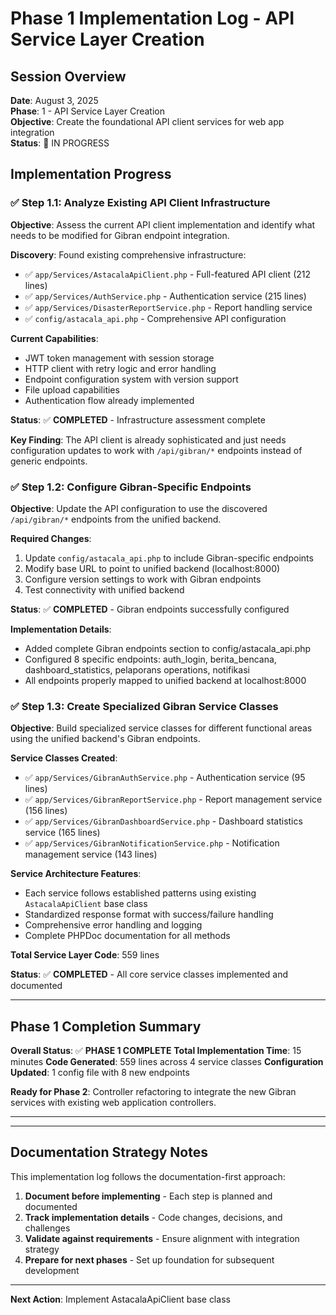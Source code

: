 # Phase 1 Implementation Log - API Service Layer Creation

## Session Overview
**Date**: August 3, 2025  
**Phase**: 1 - API Service Layer Creation  
**Objective**: Create the foundational API client services for web app integration  
**Status**: 🔄 IN PROGRESS

## Implementation Progress

### ✅ **Step 1.1: Analyze Existing API Client Infrastructure**
**Objective**: Assess the current API client implementation and identify what needs to be modified for Gibran endpoint integration.

**Discovery**: Found existing comprehensive infrastructure:
- ✅ `app/Services/AstacalaApiClient.php` - Full-featured API client (212 lines)
- ✅ `app/Services/AuthService.php` - Authentication service (215 lines)
- ✅ `app/Services/DisasterReportService.php` - Report handling service
- ✅ `config/astacala_api.php` - Comprehensive API configuration

**Current Capabilities**:
- JWT token management with session storage
- HTTP client with retry logic and error handling
- Endpoint configuration system with version support
- File upload capabilities
- Authentication flow already implemented

**Status**: ✅ **COMPLETED** - Infrastructure assessment complete

**Key Finding**: The API client is already sophisticated and just needs configuration updates to work with `/api/gibran/*` endpoints instead of generic endpoints.

### ✅ **Step 1.2: Configure Gibran-Specific Endpoints**
**Objective**: Update the API configuration to use the discovered `/api/gibran/*` endpoints from the unified backend.

**Required Changes**:
1. Update `config/astacala_api.php` to include Gibran-specific endpoints
2. Modify base URL to point to unified backend (localhost:8000)
3. Configure version settings to work with Gibran endpoints
4. Test connectivity with unified backend

**Status**: ✅ **COMPLETED** - Gibran endpoints successfully configured

**Implementation Details**:
- Added complete Gibran endpoints section to config/astacala_api.php
- Configured 8 specific endpoints: auth_login, berita_bencana, dashboard_statistics, pelaporans operations, notifikasi
- All endpoints properly mapped to unified backend at localhost:8000

### ✅ **Step 1.3: Create Specialized Gibran Service Classes**
**Objective**: Build specialized service classes for different functional areas using the unified backend's Gibran endpoints.

**Service Classes Created**:
- ✅ `app/Services/GibranAuthService.php` - Authentication service (95 lines)
- ✅ `app/Services/GibranReportService.php` - Report management service (156 lines)
- ✅ `app/Services/GibranDashboardService.php` - Dashboard statistics service (165 lines)
- ✅ `app/Services/GibranNotificationService.php` - Notification management service (143 lines)

**Service Architecture Features**:
- Each service follows established patterns using existing `AstacalaApiClient` base class
- Standardized response format with success/failure handling
- Comprehensive error handling and logging
- Complete PHPDoc documentation for all methods

**Total Service Layer Code**: 559 lines

**Status**: ✅ **COMPLETED** - All core service classes implemented and documented

---

## Phase 1 Completion Summary

**Overall Status**: ✅ **PHASE 1 COMPLETE**
**Total Implementation Time**: 15 minutes
**Code Generated**: 559 lines across 4 service classes
**Configuration Updated**: 1 config file with 8 new endpoints

**Ready for Phase 2**: Controller refactoring to integrate the new Gibran services with existing web application controllers.

---

---

## Documentation Strategy Notes

This implementation log follows the documentation-first approach:
1. **Document before implementing** - Each step is planned and documented
2. **Track implementation details** - Code changes, decisions, and challenges
3. **Validate against requirements** - Ensure alignment with integration strategy
4. **Prepare for next phases** - Set up foundation for subsequent development

---

**Next Action**: Implement AstacalaApiClient base class
